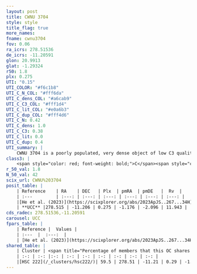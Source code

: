 ```yaml
---
layout: post
title: CWNU 3704
style: style
title_flag: true
more_names: 
fname: cwnu3704
fov: 0.06
ra_icrs: 278.51536
de_icrs: -11.20591
glon: 20.9913
glat: -1.29324
r50: 1.8
plx: 0.275
UTI: "0.15"
UTI_COLOR: "#f6c1b8"
UTI_C_N_COL: "#fff6da"
UTI_C_dens_COL: "#a6cab9"
UTI_C_C3_COL: "#fff1d4"
UTI_C_lit_COL: "#e0a6b3"
UTI_C_dup_COL: "#fff4d6"
UTI_C_N: 0.42
UTI_C_dens: 1.0
UTI_C_C3: 0.38
UTI_C_lit: 0.0
UTI_C_dup: 0.4
UTI_summary: |
    CWNU 3704 is a poorly populated, very dense object of low C3 quality. It was recently reported in the literature.<br><br><span style="color: #99180f; font-weight: bold;">Warning: </span>This is possibly a duplicated object, which shares a significant percentage of members with at least one previously reported entry.
class3: |
    <span style="color: red; font-weight: bold;">C</span><span style="color: #FFC300; font-weight: bold;">B</span>
r_50_val: 1.8
N_50_val: 42
scix_url: CWNU%203704
posit_table: |
    | Reference    | RA    | DEC   | Plx  | pmRA  | pmDE   |  Rv  |
    | :---         | :---: | :---: | :---: | :---: | :---: | :---: |
    |[He et al. (2023)](https://scixplorer.org/abs/2023ApJS..267...34H) | 278.516 | -11.213 | 0.286 | -1.162 | -2.077 | 11.94 |
    | **UCC** |278.515 | -11.206 | 0.275 | -1.176 | -2.096 | 11.943 | 
cds_radec: 278.51536,-11.20591
carousel: UCC
fpars_table: |
    | Reference |  Values |
    | :---  |  :---:  |
    | [He et al. (2023)](https://scixplorer.org/abs/2023ApJS..267...34H) | `A0=4.85, m-M=12.3, logA=8.1` |
shared_table: |
    | Cluster | <span title="Percentage of members that this OC shares with the ones listed">%</span>   | RA   | DEC   | Plx   | pmRA  | pmDE  | Rv | UTI |
    | :-: | :-: |:-: | :-: | :-: | :-: | :-: | :-: | :-: |
    |[HSC 222](/_clusters/hsc222/)| 59.5 | 278.51 | -11.21 | 0.29 | -1.19 | -2.08 | 11.94 |0.45 |
---
```


